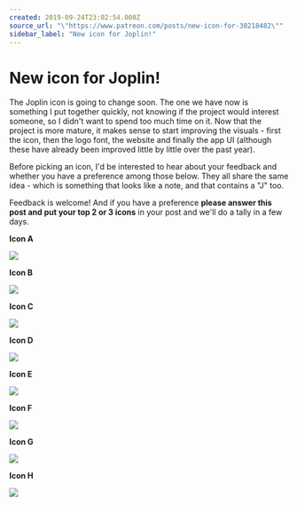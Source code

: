 ```yaml
---
created: 2019-09-24T23:02:54.000Z
source_url: "\"https://www.patreon.com/posts/new-icon-for-30218482\""
sidebar_label: "New icon for Joplin!"
---
```


# New icon for Joplin!

The Joplin icon is going to change soon. The one we have now is something I put together quickly, not knowing if the project would interest someone, so I didn't want to spend too much time on it. Now that the project is more mature, it makes sense to start improving the visuals - first the icon, then the logo font, the website and finally the app UI (although these have already been improved little by little over the past year).

Before picking an icon, I'd be interested to hear about your feedback and whether you have a preference among those below. They all share the same idea - which is something that looks like a note, and that contains a "J" too.

Feedback is welcome! And if you have a preference **please answer this post and put your top 2 or 3 icons** in your post and we'll do a tally in a few days.

**Icon A**

![](https://raw.githubusercontent.com/laurent22/joplin/dev/Assets/WebsiteAssets/images/news/20190924-230254_0.png)

**Icon B**

![](https://raw.githubusercontent.com/laurent22/joplin/dev/Assets/WebsiteAssets/images/news/20190924-230254_1.png)

**Icon C**

![](https://raw.githubusercontent.com/laurent22/joplin/dev/Assets/WebsiteAssets/images/news/20190924-230254_2.png)

**Icon D**

![](https://raw.githubusercontent.com/laurent22/joplin/dev/Assets/WebsiteAssets/images/news/20190924-230254_3.png)

**Icon E**

![](https://raw.githubusercontent.com/laurent22/joplin/dev/Assets/WebsiteAssets/images/news/20190924-230254_4.png)

**Icon F**

![](https://raw.githubusercontent.com/laurent22/joplin/dev/Assets/WebsiteAssets/images/news/20190924-230254_5.png)

**Icon G**

![](https://raw.githubusercontent.com/laurent22/joplin/dev/Assets/WebsiteAssets/images/news/20190924-230254_6.png)

**Icon H**

![](https://raw.githubusercontent.com/laurent22/joplin/dev/Assets/WebsiteAssets/images/news/20190924-230254_7.png)